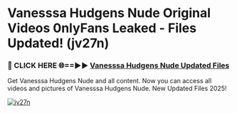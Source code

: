 # Vanesssa Hudgens Nude Original Videos 0nlyFans Leaked - Files Updated! (jv27n)

<h3>🔴 CLICK HERE 🌐==►► <a href="https://tinyurl.com/yc6ubb5a" rel="nofollow">Vanesssa Hudgens Nude Updated Files</a></h3>

Get Vanesssa Hudgens Nude and all content. Now you can access all videos and pictures of Vanesssa Hudgens Nude. New Updated Files 2025!

[![jv27n](https://i.imgur.com/7eu0CRL.gif)](https://tinyurl.com/yc6ubb5a)
